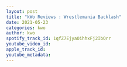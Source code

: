 ```yaml
---
layout: post
title: "kWo Reviews : Wrestlemania Backlash"
date: 2021-05-23
categories: kwo
author: kwo
spotify_track_id: 1qfZ7EjyaOihhxFj2IbQrr
youtube_video_id: 
apple_track_id: 
youtube_metadata: 
---
```

